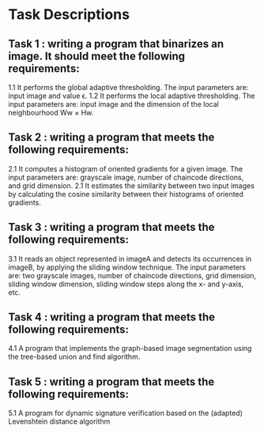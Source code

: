 # Task Descriptions

## Task 1 : writing a program that binarizes an image. It should meet the following requirements:
1.1 It performs the global adaptive thresholding. The input parameters are: input image and value ϵ.
1.2 It performs the local adaptive thresholding. The input parameters are: input image and the dimension of the local neighbourhood Ww × Hw.

## Task 2 : writing a program that meets the following requirements:
2.1 It computes a histogram of oriented gradients for a given image. The input parameters are: grayscale image, number of chaincode directions, and grid dimension.
2.1 It estimates the similarity between two input images by calculating the cosine similarity between their histograms of oriented gradients.

## Task 3 : writing a program that meets the following requirements:
3.1 It reads an object represented in imageA and detects its occurrences in imageB, by applying the sliding window technique. The input parameters are: two grayscale images, number of chaincode directions, grid dimension, sliding window dimension, sliding window steps along the x- and y-axis, etc.

## Task 4 : writing a program that meets the following requirements:
4.1  A program that implements the graph-based image segmentation using the tree-based union and find algorithm.

## Task 5 : writing a program that meets the following requirements:
5.1  A program for dynamic signature verification based on the (adapted) Levenshtein distance algorithm
